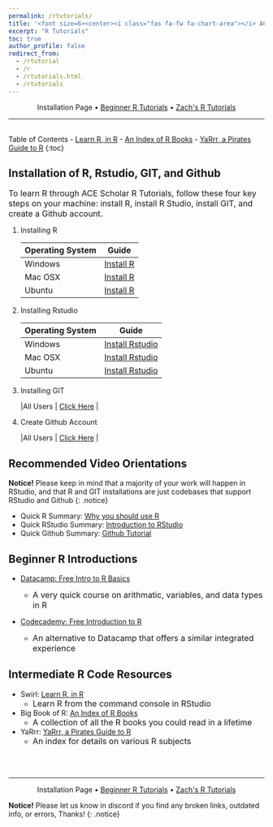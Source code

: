 ```yaml
---
permalink: /rtutorials/
title: '<font size=6><center><i class="fas fa-fw fa-chart-area"></i> ACE Scholars R Tutorial Portal</center></font>'
excerpt: "R Tutorials"
toc: true
author_profile: false
redirect_from: 
  - /rtutorial
  - /r
  - /rtutorials.html
  - /rtutorials
---
```

<center>Installation Page • <a href="https://zacharycompton.github.io/rtutorials2/">Beginner R Tutorials</a> • <a href="https://zacharycompton.github.io/rtutorials3/">Zach's R Tutorials</a></center>
<hr>
<br>
<i class="fas fa-fw fa-list"></i> Table of Contents
- <a href="https://swirlstats.com/students.html" target="_blank">Learn R, in R</a>
- <a href="https://www.bigbookofr.com/" target="_blank">An Index of R Books</a>
- <a href="https://bookdown.org/ndphillips/YaRrr/" target="_blank">YaRrr, a Pirates Guide to R</a>
{:toc}

## <i class="fas fa-fw fa-box-open"></i> Installation of R, Rstudio, GIT, and Github
<font size=3>To learn R through ACE Scholar R Tutorials, follow these four key steps on your machine: install R, install R Studio, install GIT, and create a Github account.</font>

1. Installing R

	| Operating System  | Guide	 |
	| --------          | ------ |
	| Windows           | <a href="https://www.datacamp.com/tutorial/installing-R-windows-mac-ubuntu#installing-r-on-windows-10" target="_blank">Install R</a>   |
	| Mac OSX           | <a href="https://www.datacamp.com/tutorial/installing-R-windows-mac-ubuntu#installing-r-on-mac-osx" target="_blank">Install R</a>   |
	| Ubuntu            | <a href="https://www.datacamp.com/tutorial/installing-R-windows-mac-ubuntu#installing-r-on-ubuntu-19.04/18.04/16.04" target="_blank">Install R</a>   |
	
2. Installing Rstudio
	
	| Operating System  | Guide	 |
	| --------          | ------ |
	| Windows           | <a href="https://www.datacamp.com/tutorial/installing-R-windows-mac-ubuntu#installing-rstudio" target="_blank">Install Rstudio</a>   |
	| Mac OSX           | <a href="https://www.datacamp.com/tutorial/installing-R-windows-mac-ubuntu#installing-rstudio-and-r-packages" target="_blank">Install Rstudio</a>   |
	| Ubuntu            | <a href="https://www.datacamp.com/tutorial/installing-R-windows-mac-ubuntu#installing-rstudio-and-r-packages" target="_blank">Install Rstudio</a>   |
		
3. Installing GIT

	|All Users			| <a href="https://github.com/git-guides/install-git" target="_blank">Click Here</a>	|
	
4. Create Github Account

	|All Users			| <a href="https://github.com/signup?ref_cta=Sign+up&ref_loc=header+logged+out&ref_page=%2F&source=header-home" target="_blank">Click Here</a>	|
		
<a name="ROrientation"></a>
## <i class="fas fa-fw fa-video"></i> Recommended Video Orientations

**Notice!** Please keep in mind that a majority of your work will happen in RStudio, and that R and GIT installations are just codebases that support RStudio and Github
{: .notice}

- Quick R Summary: <a href="https://www.youtube.com/watch?v=9kYUGMg_14s&ab_channel=RProgramming101" target="_blank">Why you should use R</a>
- Quick RStudio Summary: <a href="https://www.youtube.com/watch?v=5YmcEYTSN7k&ab_channel=RTutorials" target="_blank">Introduction to RStudio</a>
- Quick Github Summary: <a href="https://www.youtube.com/watch?v=iv8rSLsi1xo&ab_channel=AnsonAlexander" target="_blank">Github Tutorial</a>

<a name="RIntro"></a>
## <i class="fas fa-fw fa-code"></i> Beginner R Introductions

- <a href="https://campus.datacamp.com/courses/free-introduction-to-r/chapter-1-intro-to-basics-1?ex=1" target="_blank">Datacamp: Free Intro to R Basics</a>
	- <font size=3>A very quick course on arithmatic, variables, and data types in R</font>
	
- <a href="https://www.codecademy.com/courses/learn-r/lessons/introduction-to-r/exercises/why-r" target="_blank">Codecademy: Free Introduction to R</a>
	- <font size=3>An alternative to Datacamp that offers a similar integrated experience</font>

<a name="RResource"></a>
## <i class="fas fa-fw fa-code"></i><i class="fas fa-fw fa-code"></i> Intermediate R Code Resources

- Swirl: <a href="https://swirlstats.com/students.html" target="_blank">Learn R, in R</a>
	- <font size=3>Learn R from the command console in RStudio</font>
- Big Book of R: <a href="https://www.bigbookofr.com/" target="_blank">An Index of R Books</a>
	- <font size=3>A collection of all the R books you could read in a lifetime</font>
- YaRrr: <a href="https://bookdown.org/ndphillips/YaRrr/" target="_blank">YaRrr, a Pirates Guide to R</a>
	- <font size=3>An index for details on various R subjects</font>
<br>
<br>
<hr>
<center>Installation Page • <a href="https://zacharycompton.github.io/rtutorials2/">Beginner R Tutorials</a> • <a href="https://zacharycompton.github.io/rtutorials3/">Zach's R Tutorials</a></center>

**Notice!** Please let us know in discord if you find any broken links, outdated info, or errors, Thanks!
{: .notice}